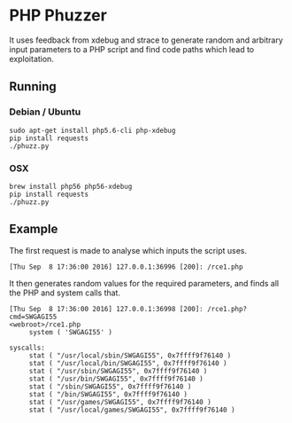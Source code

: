 # PHP Phuzzer

It uses feedback from xdebug and strace to generate random and arbitrary input
parameters to a PHP script and find code paths which lead to exploitation.


## Running

### Debian / Ubuntu

	sudo apt-get install php5.6-cli php-xdebug
	pip install requests
	./phuzz.py

### OSX

    brew install php56 php56-xdebug
    pip install requests
    ./phuzz.py

## Example

The first request is made to analyse which inputs the script uses.

	[Thu Sep  8 17:36:00 2016] 127.0.0.1:36996 [200]: /rce1.php

It then generates random values for the required parameters, and finds all the
PHP and system calls that.

	[Thu Sep  8 17:36:00 2016] 127.0.0.1:36998 [200]: /rce1.php?cmd=SWGAGI55
	<webroot>/rce1.php
		 system ( 'SWGAGI55' )

	syscalls:
		 stat ( "/usr/local/sbin/SWGAGI55", 0x7ffff9f76140 )
		 stat ( "/usr/local/bin/SWGAGI55", 0x7ffff9f76140 )
		 stat ( "/usr/sbin/SWGAGI55", 0x7ffff9f76140 )
		 stat ( "/usr/bin/SWGAGI55", 0x7ffff9f76140 )
		 stat ( "/sbin/SWGAGI55", 0x7ffff9f76140 )
		 stat ( "/bin/SWGAGI55", 0x7ffff9f76140 )
		 stat ( "/usr/games/SWGAGI55", 0x7ffff9f76140 )
		 stat ( "/usr/local/games/SWGAGI55", 0x7ffff9f76140 )
